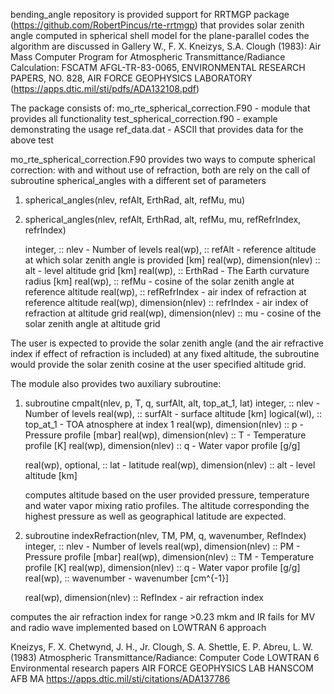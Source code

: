 bending_angle repository is provided support for RRTMGP package 
(https://github.com/RobertPincus/rte-rrtmgp)
that provides solar zenith angle computed in spherical shell model
for the plane-parallel codes
the algorithm are discussed in 
Gallery W., F. X. Kneizys, S.A. Clough (1983): 
Air Mass Computer Program for Atmospheric Transmittance/Radiance Calculation: FSCATM 
AFGL-TR-83-0065, ENVIRONMENTAL RESEARCH PAPERS, NO. 828, 
AIR FORCE GEOPHYSICS LABORATORY
(https://apps.dtic.mil/sti/pdfs/ADA132108.pdf)


The package consists of: 
   mo_rte_spherical_correction.F90 - module that provides all functionality
   test_spherical_correction.f90 - example demonstrating the usage
   ref_data.dat - ASCII that provides data for the above test


mo_rte_spherical_correction.F90 provides two ways to compute spherical correction:
with and without use of refraction, both are rely on the call of subroutine 
spherical_angles with a different set of parameters

1. spherical_angles(nlev, refAlt, ErthRad, alt, refMu, mu)
2. spherical_angles(nlev, refAlt, ErthRad, alt, refMu, mu, refRefrIndex, refrIndex)

    integer,                  :: nlev         - Number of levels
    real(wp),                 :: refAlt       - reference altitude at which solar zenith angle is provided [km]
    real(wp), dimension(nlev) :: alt          - level altitude grid [km]
    real(wp),                 :: ErthRad      - The Earth curvature radius [km]
    real(wp),                 :: refMu        - cosine of the solar zenith angle at reference altitude
    real(wp),                 :: refRefrIndex - air index of refraction at reference altitude
    real(wp), dimension(nlev) :: refrIndex    - air index of refraction at altitude grid
    real(wp), dimension(nlev) :: mu           - cosine of the solar zenith angle at altitude grid


The user is expected to provide the solar zenith angle (and the air refractive index if effect of 
refraction is included) at any fixed altitude, the subroutine would provide the solar zenith cosine 
at the user specified altitude grid.

The module also provides two auxiliary subroutine:

1. subroutine cmpalt(nlev, p, T, q, surfAlt, alt, top_at_1, lat) 
    integer,                  :: nlev        - Number of levels
    real(wp),                 :: surfAlt     - surface altitude  [km]
    logical(wl),              :: top_at_1    - TOA atnosphere at index 1
    real(wp), dimension(nlev) :: p           - Pressure profile [mbar]
    real(wp), dimension(nlev) :: T           - Temperature profile [K]
    real(wp), dimension(nlev) :: q           -  Water vapor profile [g/g]

    real(wp), optional,       :: lat         - latitude
    real(wp), dimension(nlev) :: alt         - level altitude [km]
    
    computes altitude based on the user provided pressure, temperature and water vapor mixing ratio profiles.
    The altitude corresponding the highest pressure as well as geographical latitude are expected.

2.  subroutine indexRefraction(nlev, TM, PM, q, wavenumber, RefIndex)
       integer,                  :: nlev         - Number of levels
       real(wp), dimension(nlev) :: PM           - Pressure profile [mbar]
       real(wp), dimension(nlev) :: TM           - Temperature profile [K]
       real(wp), dimension(nlev) :: q            -  Water vapor profile [g/g]
       real(wp),                 :: wavenumber   -  wavenumber  [cm^{-1}]

       real(wp), dimension(nlev) :: RefIndex     - air refraction index

   computes the air refraction index for range >0.23 mkm and IR  fails for MV and radio wave implemented based on LOWTRAN 6 approach

 Kneizys, F. X. Chetwynd, J. H., Jr. Clough, S. A. Shettle, E. P. Abreu, L. W. (1983)
 Atmospheric Transmittance/Radiance: Computer Code LOWTRAN 6
 Environmental research papers
 AIR FORCE GEOPHYSICS LAB HANSCOM AFB MA
 https://apps.dtic.mil/sti/citations/ADA137786